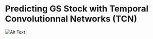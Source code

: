 # Predicting GS Stock with Temporal Convolutionnal Networks (TCN)

![Alt Text](Plot/training_evoluton.gif)